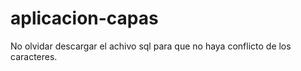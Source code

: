 # aplicacion-capas

No olvidar descargar el achivo sql para que no haya conflicto de los caracteres.
